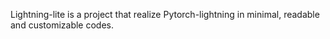 Lightning-lite is a project that realize Pytorch-lightning in minimal, readable and customizable codes.
